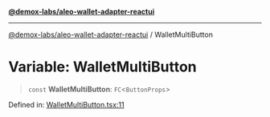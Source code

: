 [**@demox-labs/aleo-wallet-adapter-reactui**](../README.md)

***

[@demox-labs/aleo-wallet-adapter-reactui](../README.md) / WalletMultiButton

# Variable: WalletMultiButton

> `const` **WalletMultiButton**: `FC`\<`ButtonProps`\>

Defined in: [WalletMultiButton.tsx:11](https://github.com/demox-labs/aleo-wallet-adapter/blob/818636b4a87a5b81f15303d0099057a3563c844a/packages/ui/src/WalletMultiButton.tsx#L11)
